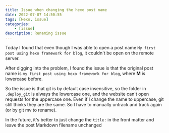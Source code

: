 ```yaml
---
title: Issue when changing the hexo post name
date: 2022-07-07 14:50:55
tags: [Hexo, issue]
categories:
    - [issue]
description: Renaming issue
---
```


Today I found that even though I was able to open a post name `My first post using hexo framework for blog`, it couldn't be open on the remote server.

After digging into the problem, I found the issue is that the original post name is `my first post using hexo framework for blog`, where **M** is lowercase before.

So the issue is that git is by default case insensitive, so the folder in `.deploy_git` is always the lowercase one, and the website can't open requests for the uppercase one. Even if I change the name to uppercase, git still thinks they are the same. So I have to manually untrack and track again (or by git mv to rename).

In the future, it's better to just change the `title:` in the front matter and leave the post Markdown filename unchanged
